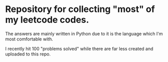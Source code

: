 # Repository for collecting "most" of my leetcode codes.

The answers are mainly written in Python due to it is the language which I'm most comfortable with. 

I recently hit 100 "problems solved" while there are far less created and uploaded to this repo.
